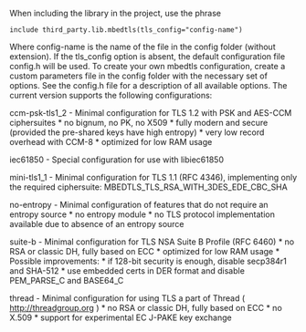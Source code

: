 When including the library in the project, use the phrase

	include third_party.lib.mbedtls(tls_config="config-name")

Where config-name is the name of the file in the config folder (without extension). If the tls_config option is absent, the default configuration file config.h will be used. To create your own mbedtls configuration, create a custom parameters file in the config folder with the necessary set of options. See the config.h file for a description of all available options. The current version supports the following configurations:

ccm-psk-tls1_2 - Minimal configuration for TLS 1.2 with PSK and AES-CCM ciphersuites
				* no bignum, no PK, no X509
				* fully modern and secure (provided the pre-shared keys have high entropy)
				* very low record overhead with CCM-8
				* optimized for low RAM usage

iec61850       - Special configuration for use with libiec61850

mini-tls1_1    - Minimal configuration for TLS 1.1 (RFC 4346), implementing only the
 			     required ciphersuite: MBEDTLS_TLS_RSA_WITH_3DES_EDE_CBC_SHA

no-entropy     - Minimal configuration of features that do not require an entropy source
				* no entropy module
				* no TLS protocol implementation available due to absence of an entropy source

suite-b        - Minimal configuration for TLS NSA Suite B Profile (RFC 6460)
				* no RSA or classic DH, fully based on ECC
				* optimized for low RAM usage
				*
				Possible improvements:
				* if 128-bit security is enough, disable secp384r1 and SHA-512
				* use embedded certs in DER format and disable PEM_PARSE_C and BASE64_C

thread         - Minimal configuration for using TLS a part of Thread ( http://threadgroup.org ) 
				* no RSA or classic DH, fully based on ECC
				* no X.509
				* support for experimental EC J-PAKE key exchange
